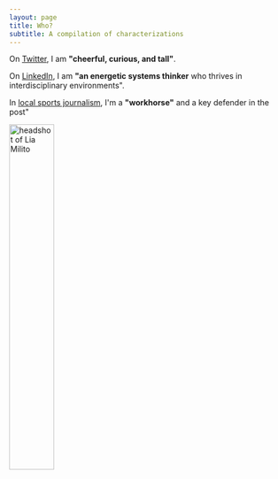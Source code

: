 ```yaml
---
layout: page
title: Who?
subtitle: A compilation of characterizations
---
```


On [Twitter](https://twitter.com/liabadia), I am **"cheerful, curious, and tall"**.

On [LinkedIn](https://www.linkedin.com/in/liamilito), I am **"an energetic systems thinker** who thrives in interdisciplinary environments".

In [local sports journalism](https://haligonia.ca/huskies-on-haligonia-nationally-ranked-acadia-reloaded-huskies-tip-off-the-aus-regular-season-28486/), I'm a **"workhorse"** and a key defender in the post"

<img src="/assets/img/lia-photo.jpg" alt="headshot of Lia Milito" width="40%">
